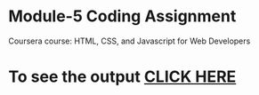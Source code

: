 
# Module-5 Coding Assignment

Coursera course: HTML, CSS, and Javascript for Web Developers

# To see the output [CLICK HERE](https://greeshmareddy21.github.io/course-test-html/Assignments/module-5/index.html)
